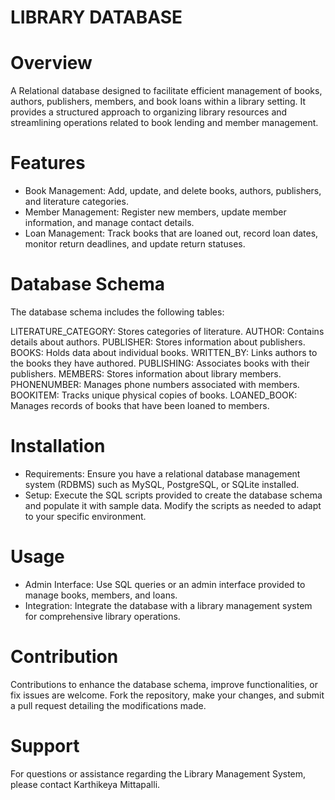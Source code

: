 # LIBRARY DATABASE

# Overview
A Relational database designed to facilitate efficient management of books, authors, publishers, members, and book loans within a library setting. It provides a structured approach to organizing library resources and streamlining operations related to book lending and member management.

# Features
* Book Management: Add, update, and delete books, authors, publishers, and literature categories.
* Member Management: Register new members, update member information, and manage contact details.
* Loan Management: Track books that are loaned out, record loan dates, monitor return deadlines, and update return statuses.

# Database Schema
The database schema includes the following tables:

LITERATURE_CATEGORY: Stores categories of literature.
AUTHOR: Contains details about authors.
PUBLISHER: Stores information about publishers.
BOOKS: Holds data about individual books.
WRITTEN_BY: Links authors to the books they have authored.
PUBLISHING: Associates books with their publishers.
MEMBERS: Stores information about library members.
PHONENUMBER: Manages phone numbers associated with members.
BOOKITEM: Tracks unique physical copies of books.
LOANED_BOOK: Manages records of books that have been loaned to members.

# Installation
* Requirements: Ensure you have a relational database management system (RDBMS) such as MySQL, PostgreSQL, or SQLite installed.
* Setup: Execute the SQL scripts provided to create the database schema and populate it with sample data. Modify the scripts as needed to adapt to your specific environment.

# Usage
* Admin Interface: Use SQL queries or an admin interface provided to manage books, members, and loans.
* Integration: Integrate the database with a library management system for comprehensive library operations.

# Contribution
Contributions to enhance the database schema, improve functionalities, or fix issues are welcome. Fork the repository, make your changes, and submit a pull request detailing the modifications made.

# Support
For questions or assistance regarding the Library Management System, please contact Karthikeya Mittapalli.
